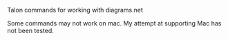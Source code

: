 Talon commands for working with diagrams.net

Some commands may not work on mac. My attempt at supporting Mac has not been tested.
